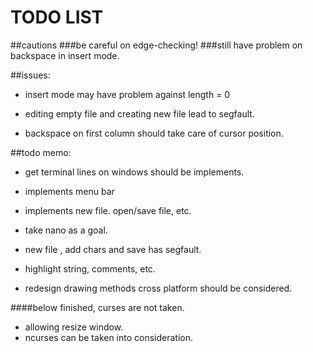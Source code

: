 # TODO LIST

##cautions
###be careful on edge-checking!
###still have problem on backspace in insert mode.

##issues:
* insert mode may have problem against length = 0

* editing empty file and creating new file lead to segfault.

* backspace on first column should take care of cursor position.

##todo memo:
* get terminal lines on windows should be implements.

* implements menu bar

* implements new file. open/save file, etc.

* take nano as a goal.

* new file , add chars and save has segfault.

* highlight string, comments, etc.

* redesign drawing methods
	cross platform should be considered.

####below finished, curses are not taken.
* allowing resize window.
* ncurses can be taken into consideration.
